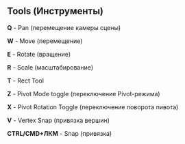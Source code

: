 ## Tools (Инструменты)

__Q__	- Pan (перемещение камеры сцены)

__W__	- Move (перемещение)

__E__	- Rotate (вращение)

__R__	- Scale (масштабирование)

__T__	- Rect Tool

__Z__	- Pivot Mode toggle (переключение Pivot-режима)

__X__	- Pivot Rotation Toggle (переключение поворота пивота)

__V__	- Vertex Snap (привязка вершин)

__CTRL/CMD+ЛКМ__	- Snap (привязка)
